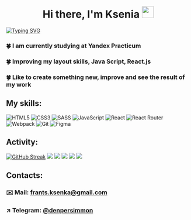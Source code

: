 <h1 align="center">Hi there, I'm Ksenia <img src="https://github.com/blackcater/blackcater/raw/main/images/Hi.gif" height="32"/></h1>

[![Typing SVG](https://readme-typing-svg.herokuapp.com?color=31DA9D&lines=I'm+a+beginner+frontend+developer)](https://git.io/typing-svg)

### 🍀 I am currently studying at Yandex Practicum

### 🍀 Improving my layout skills, Java Script, React.js

### 🍀 Like to create something new, improve and see the result of my work

## My skills:

![HTML5](https://img.shields.io/badge/html5-%23E34F26.svg?style=for-the-badge&logo=html5&logoColor=white)
![CSS3](https://img.shields.io/badge/css3-%231572B6.svg?style=for-the-badge&logo=css3&logoColor=white)
![SASS](https://img.shields.io/badge/SASS-hotpink.svg?style=for-the-badge&logo=SASS&logoColor=white)
![JavaScript](https://img.shields.io/badge/javascript-%23323330.svg?style=for-the-badge&logo=javascript&logoColor=%23F7DF1E)
![React](https://img.shields.io/badge/react-%2320232a.svg?style=for-the-badge&logo=react&logoColor=%2361DAFB)
![React Router](https://img.shields.io/badge/React_Router-CA4245?style=for-the-badge&logo=react-router&logoColor=white)
![Webpack](https://img.shields.io/badge/webpack-%238DD6F9.svg?style=for-the-badge&logo=webpack&logoColor=black)
![Git](https://img.shields.io/badge/git-%23F05033.svg?style=for-the-badge&logo=git&logoColor=white)
![Figma](https://img.shields.io/badge/figma-%23F24E1E.svg?style=for-the-badge&logo=figma&logoColor=white)

## Activity:

[![GitHub Streak](http://github-readme-streak-stats.herokuapp.com?user=Ksenia-Frants&theme=vue)](https://git.io/streak-stats)
![](http://github-profile-summary-cards.vercel.app/api/cards/profile-details?username=Ksenia-Frants&theme=vue)
![](http://github-profile-summary-cards.vercel.app/api/cards/repos-per-language?username=Ksenia-Frants&theme=vue)
![](http://github-profile-summary-cards.vercel.app/api/cards/most-commit-language?username=Ksenia-Frants&theme=vue)
![](http://github-profile-summary-cards.vercel.app/api/cards/stats?username=Ksenia-Frants&theme=vue)
![](http://github-profile-summary-cards.vercel.app/api/cards/productive-time?username=Ksenia-Frants&theme=vue&utcOffset=8)

## Contacts:

### ✉️ Mail: frants.ksenka@gmail.com

### ↗️ Telegram: [@denpersimmon](https://t.me/denpersimmon)
